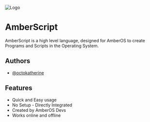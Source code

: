 ![Logo](https://cdn.discordapp.com/attachments/1326849967968751668/1364294743789404170/Thumbnail.png?ex=680925fe&is=6807d47e&hm=ac7db2b1eeb82659d90df01afe31a6c0c64b8c0289432aa2524fe0a8ce763b8f&)

# AmberScript

AmberScript is a high level language, designed for AmberOS to create Programs and Scripts in the Operating System.


## Authors

- [@octokatherine](https://www.github.com/octokatherine)


## Features

- Quick and Easy usage
- No Setup - Directly Integrated
- Created by AmberOS Devs
- Works online and offline
